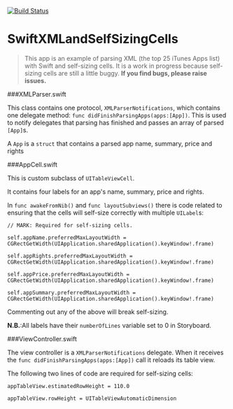 [![Build Status](https://travis-ci.org/stuarticus/SelfSizingCells.svg)](https://travis-ci.org/stuarticus/SelfSizingCells)

SwiftXMLandSelfSizingCells
==========================

>This app is an example of parsing XML (the top 25 iTunes Apps list) with Swift and self-sizing cells. It is a work in progress because self-sizing cells are still a little buggy. **If you find bugs, please raise issues.**


###XMLParser.swift

This class contains one protocol, `XMLParserNotifications`, which contains one delegate method: `func didFinishParsingApps(apps:[App])`. This is used to notify delegates that parsing has finished and passes an array of parsed `[App]`s.

A `App` is a `struct` that contains a parsed app name, summary, price and rights

###AppCell.swift

This is custom subclass of `UITableViewCell`.

It contains four labels for an app's name, summary, price and rights.

In `func awakeFromNib()` and `func layoutSubviews()` there is code related to ensuring that the cells will self-size correctly with multiple `UILabel`s:

`// MARK: Required for self-sizing cells.`

`self.appName.preferredMaxLayoutWidth = CGRectGetWidth(UIApplication.sharedApplication().keyWindow!.frame)`

`self.appRights.preferredMaxLayoutWidth = CGRectGetWidth(UIApplication.sharedApplication().keyWindow!.frame)`

`self.appPrice.preferredMaxLayoutWidth = CGRectGetWidth(UIApplication.sharedApplication().keyWindow!.frame)`

`self.appSummary.preferredMaxLayoutWidth = CGRectGetWidth(UIApplication.sharedApplication().keyWindow!.frame)`

Commenting out any of the above will break self-sizing.

**N.B.**:All labels have their `numberOfLines` variable set to 0 in Storyboard.


###ViewController.swift

The view controller is a `XMLParserNotifications` delegate. When it receives the `func didFinishParsingApps(apps:[App])` call it reloads its table view.

The following two lines of code are required for self-sizing cells:

`appTableView.estimatedRowHeight = 110.0`

`appTableView.rowHeight = UITableViewAutomaticDimension`






